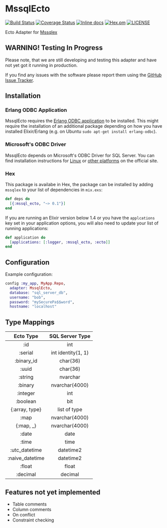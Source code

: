 # MssqlEcto

[![Build Status](https://travis-ci.org/findmypast-oss/mssql_ecto.svg?branch=master)](https://travis-ci.org/findmypast-oss/mssql_ecto)
[![Coverage Status](https://coveralls.io/repos/github/findmypast-oss/mssql_ecto/badge.svg)](https://coveralls.io/github/findmypast-oss/mssql_ecto)
[![Inline docs](http://inch-ci.org/github/findmypast-oss/mssql_ecto.svg?branch=master)](http://inch-ci.org/github/findmypast-oss/mssql_ecto)
[![Hex.pm](https://img.shields.io/hexpm/v/mssql_ecto.svg)](https://hex.pm/packages/mssql_ecto)
[![LICENSE](https://img.shields.io/hexpm/l/mssql_ecto.svg)](https://github.com/findmypast-oss/mssql_ecto/blob/master/LICENSE)

Ecto Adapter for [Mssqlex](https://github.com/findmypast-oss/mssqlex)

## WARNING! Testing In Progress

Please note, that we are still developing and testing this adapter and have not yet got it running in production.

If you find any issues with the software please report them using the [GitHub Issue Tracker](https://github.com/findmypast-oss/mssql_ecto/issues).

## Installation

### Erlang ODBC Application

MssqlEcto requires the [Erlang ODBC application](http://erlang.org/doc/man/odbc.html) to be installed. This might require the installation of an additional package depending on how you have installed Elixir/Erlang (e.g. on Ubuntu `sudo apt-get install erlang-odbc`).

### Microsoft's ODBC Driver

MssqlEcto depends on Microsoft's ODBC Driver for SQL Server. You can find installation instructions for [Linux](https://docs.microsoft.com/en-us/sql/connect/odbc/linux/installing-the-microsoft-odbc-driver-for-sql-server-on-linux) or [other platforms](https://docs.microsoft.com/en-us/sql/connect/odbc/microsoft-odbc-driver-for-sql-server) on the official site.

### Hex

This package is availabe in Hex, the package can be installed by adding `mssqlex` to your list of dependencies in `mix.exs`:

```elixir
def deps do
  [{:mssql_ecto, "~> 0.1"}]
end
```

If you are running an Elixir version below 1.4 or you have the `applcations` key set in your application options, you will also need to update your list of running applications:

```elixir
def application do
  [applications: [:logger, :mssql_ecto, :ecto]]
end
```

## Configuration

Example configuration:

```elixir
config :my_app, MyApp.Repo,
  adapter: MssqlEcto,
  database: "sql_server_db",
  username: "bob",
  password: "mySecurePa$$word",
  hostname: "localhost"
```

## Type Mappings

| Ecto Type       | SQL Server Type    |
|:---------------:|:------------------:|
| :id             | int                |
| :serial         | int identity(1, 1) |
| :binary_id      | char(36)           |
| :uuid           | char(36)           |
| :string         | nvarchar           |
| :binary         | nvarchar(4000)     |
| :integer        | int                |
| :boolean        | bit                |
| {:array, type}  | list of type       |
| :map            | nvarchar(4000)     |
| {:map, _}       | nvarchar(4000)     |
| :date           | date               |
| :time           | time               |
| :utc_datetime   | datetime2          |
| :naive_datetime | datetime2          |
| :float          | float              |
| :decimal        | decimal            |

## Features not yet implemented

* Table comments
* Column comments
* On conflict
* Constraint checking
